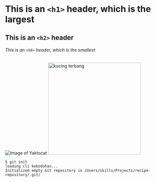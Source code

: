 # This is an `<h1>` header, which is the largest
## This is an `<h2>` header
###### This is an `<h6>` header, which is the smallest

![Image of Yaktocat](https://octodex.github.com/images/yaktocat.png)
<img src="https://octodex.github.com/images/yaktocat.png" alt="kucing terbang" height="300" width="300"/>
```
$ git init
loading cli kebodohan...
Initialized empty Git repository in /Users/skills/Projects/recipe-repository/.git/
```
